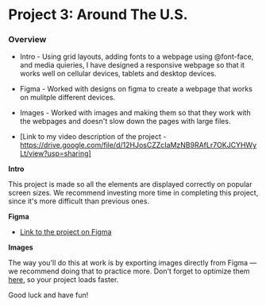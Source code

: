 # Project 3: Around The U.S.

### Overview

- Intro - Using grid layouts, adding fonts to a webpage using @font-face, and media quieries, I have designed a responsive webpage so that it works well on cellular devices, tablets and desktop devices.
- Figma - Worked with designs on figma to create a webpage that works on mulitple different devices.
- Images - Worked with images and making them so that they work with the webpages and doesn't slow down the pages with large files.

- [Link to my video description of the project - https://drive.google.com/file/d/12HJosCZZcIaMzNB9RAfLr7OKJCYHWyLt/view?usp=sharing]

**Intro**

This project is made so all the elements are displayed correctly on popular screen sizes. We recommend investing more time in completing this project, since it's more difficult than previous ones.

**Figma**

- [Link to the project on Figma](https://www.figma.com/file/ii4xxsJ0ghevUOcssTlHZv/Sprint-3%3A-Around-the-US?node-id=0%3A1)

**Images**

The way you'll do this at work is by exporting images directly from Figma — we recommend doing that to practice more. Don't forget to optimize them [here](https://tinypng.com/), so your project loads faster.

Good luck and have fun!
